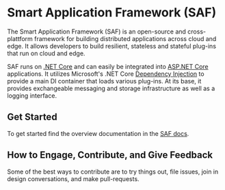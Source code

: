 # Smart Application Framework (SAF)

The Smart Application Framework (SAF) is an open-source and cross-plattform framework for building distributed applications across cloud and edge. It allows developers to build resilient, stateless and stateful plug-ins that run on cloud and edge.

SAF runs on [.NET Core](https://dotnet) and can easily be integrated into [ASP.NET Core](https://docs.microsoft.com/aspnet/core) applications. It utilizes Microsoft's .NET Core [Dependency Injection](https://docs.microsoft.com/aspnet/core/fundamentals/dependency-injection) to provide a main DI container that loads various plug-ins. At its base, it provides exchangeable messaging and storage infrastructure as well as a logging interface.

## Get Started

To get started find the overview documentation in the [SAF docs](https://trumpf-iot.github.io/saf/).

## How to Engage, Contribute, and Give Feedback

Some of the best ways to contribute are to try things out, file issues, join in design conversations, and make pull-requests.
